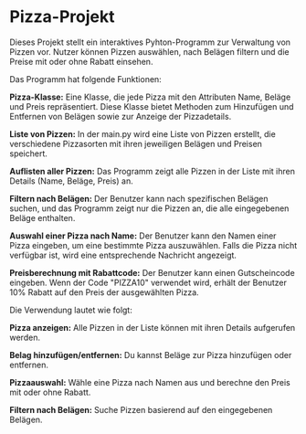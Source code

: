 # Pizza-Projekt

Dieses Projekt stellt ein interaktives Pyhton-Programm zur Verwaltung von Pizzen vor. Nutzer können Pizzen auswählen, nach Belägen filtern und die Preise mit oder ohne Rabatt einsehen. 

Das Programm hat folgende Funktionen:

**Pizza-Klasse:** Eine Klasse, die jede Pizza mit den Attributen Name, Beläge und Preis repräsentiert. Diese Klasse bietet Methoden zum Hinzufügen und Entfernen von Belägen sowie zur Anzeige der Pizzadetails.

**Liste von Pizzen:** In der main.py wird eine Liste von Pizzen erstellt, die verschiedene Pizzasorten mit ihren jeweiligen Belägen und Preisen speichert.

**Auflisten aller Pizzen:** Das Programm zeigt alle Pizzen in der Liste mit ihren Details (Name, Beläge, Preis) an.

**Filtern nach Belägen:** Der Benutzer kann nach spezifischen Belägen suchen, und das Programm zeigt nur die Pizzen an, die alle eingegebenen Beläge enthalten.

**Auswahl einer Pizza nach Name:** Der Benutzer kann den Namen einer Pizza eingeben, um eine bestimmte Pizza auszuwählen. Falls die Pizza nicht verfügbar ist, wird eine entsprechende Nachricht angezeigt.

**Preisberechnung mit Rabattcode:** Der Benutzer kann einen Gutscheincode eingeben. Wenn der Code "PIZZA10" verwendet wird, erhält der Benutzer 10% Rabatt auf den Preis der ausgewählten Pizza.


Die Verwendung lautet wie folgt:

**Pizza anzeigen:** Alle Pizzen in der Liste können mit ihren Details aufgerufen werden.

**Belag hinzufügen/entfernen:** Du kannst Beläge zur Pizza hinzufügen oder entfernen.

**Pizzaauswahl:** Wähle eine Pizza nach Namen aus und berechne den Preis mit oder ohne Rabatt.

**Filtern nach Belägen:** Suche Pizzen basierend auf den eingegebenen Belägen.
